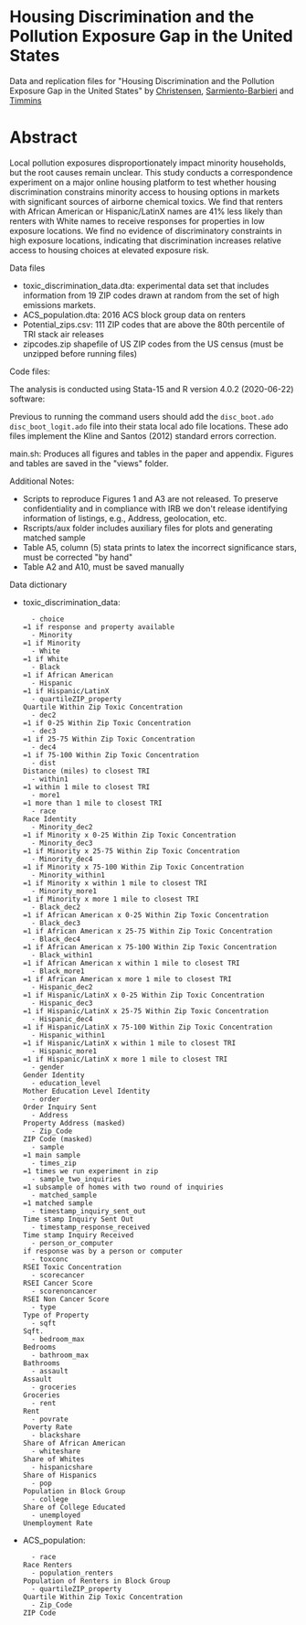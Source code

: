 # Housing Discrimination and the Pollution Exposure Gap in the United States

Data and replication files for "Housing Discrimination and the Pollution Exposure Gap in the United States" by  [Christensen](https://peter-christensen-pe55.squarespace.com/christensen),  [Sarmiento-Barbieri](https://ignaciomsarmiento.github.io/) and  [Timmins](https://sites.duke.edu/christophertimmins/)

# Abstract

Local pollution exposures disproportionately impact minority households, but the root causes remain unclear. This study conducts a correspondence experiment on a major online housing platform to test whether housing discrimination constrains minority access to housing options in markets with significant sources of airborne chemical toxics.  We find that renters with African American or Hispanic/LatinX names are 41% less likely than renters with White names to receive responses for properties in low exposure locations.  We find no evidence of discriminatory constraints in high exposure locations, indicating that discrimination increases relative access to housing choices at elevated exposure risk.  



Data files

- toxic_discrimination_data.dta: experimental data set that includes information from 19 ZIP codes drawn at random from the set of high emissions markets. 
- ACS_population.dta: 2016 ACS block group data on renters 
- Potential_zips.csv: 111 ZIP codes that are above the 80th percentile of TRI stack air releases
- zipcodes.zip shapefile of US ZIP codes from the US census (must be unzipped before running files)

Code files:

The analysis is conducted using Stata-15 and R version 4.0.2 (2020-06-22) software:

Previous to running the command users should add the `disc_boot.ado` `disc_boot_logit.ado` file into their  stata local ado file locations. These ado files implement the  Kline and Santos (2012) standard errors correction.

main.sh: Produces all figures and tables in the paper and appendix. Figures and tables are saved in the "views" folder. 

Additional Notes:

-  Scripts to reproduce Figures 1 and A3 are not released. To preserve confidentiality and in compliance with IRB we don't release identifying information of  listings, e.g., Address, geolocation, etc.
-  Rscripts/aux folder includes auxiliary files for plots and generating matched sample
-  Table A5, column (5) stata prints to latex the incorrect significance stars, must be corrected "by hand"
-  Table A2 and A10, must be saved manually


 
Data dictionary

- toxic_discrimination_data:

		- choice                                                                                         =1 if response and property available
		- Minority                                                                                                              =1 if Minority
		- White                                                                                                                    =1 if White
		- Black                                                                                                         =1 if African American
		- Hispanic                                                                                                       =1 if Hispanic/LatinX
		- quartileZIP_property                                                                         Quartile Within Zip Toxic Concentration
		- dec2                                                                                       =1 if 0-25 Within Zip Toxic Concentration
		- dec3                                                                                      =1 if 25-75 Within Zip Toxic Concentration
		- dec4                                                                                     =1 if 75-100 Within Zip Toxic Concentration
		- dist                                                                                                 Distance (miles) to closest TRI
		- within1                                                                                              =1 within 1 mile to closest TRI
		- more1                                                                                             =1 more than 1 mile to closest TRI
		- race                                                                                                                   Race Identity
		- Minority_dec2                                                                   =1 if Minority x 0-25 Within Zip Toxic Concentration
		- Minority_dec3                                                                  =1 if Minority x 25-75 Within Zip Toxic Concentration
		- Minority_dec4                                                                 =1 if Minority x 75-100 Within Zip Toxic Concentration
		- Minority_within1                                                                       =1 if Minority x within 1 mile to closest TRI
		- Minority_more1                                                                           =1 if Minority x more 1 mile to closest TRI
		- Black_dec2                                                              =1 if African American x 0-25 Within Zip Toxic Concentration
		- Black_dec3                                                             =1 if African American x 25-75 Within Zip Toxic Concentration
		- Black_dec4                                                            =1 if African American x 75-100 Within Zip Toxic Concentration
		- Black_within1                                                                  =1 if African American x within 1 mile to closest TRI
		- Black_more1                                                                      =1 if African American x more 1 mile to closest TRI
		- Hispanic_dec2                                                            =1 if Hispanic/LatinX x 0-25 Within Zip Toxic Concentration
		- Hispanic_dec3                                                           =1 if Hispanic/LatinX x 25-75 Within Zip Toxic Concentration
		- Hispanic_dec4                                                          =1 if Hispanic/LatinX x 75-100 Within Zip Toxic Concentration
		- Hispanic_within1                                                                =1 if Hispanic/LatinX x within 1 mile to closest TRI
		- Hispanic_more1                                                                    =1 if Hispanic/LatinX x more 1 mile to closest TRI
		- gender                                                                                                               Gender Identity
		- education_level                                                                                      Mother Education Level Identity
		- order                                                                                                             Order Inquiry Sent
		- Address                                                                                                    Property Address (masked)
		- Zip_Code                                                                                                           ZIP Code (masked)
		- sample                                                                                                                =1 main sample
		- times_zip                                                                                          =1 times we run experiment in zip
		- sample_two_inquiries                                                               =1 subsample of homes with two round of inquiries
		- matched_sample                                                                                                     =1 matched sample
		- timestamp_inquiry_sent_out                                                                               Time stamp Inquiry Sent Out
		- timestamp_response_received                                                                              Time stamp Inquiry Received
		- person_or_computer                                                                           if response was by a person or computer
		- toxconc                                                                                                     RSEI Toxic Concentration
		- scorecancer                                                                                                        RSEI Cancer Score
		- scorenoncancer                                                                                                 RSEI Non Cancer Score
		- type                                                                                                                Type of Property
		- sqft                                                                                                                           Sqft.
		- bedroom_max                                                                                                                 Bedrooms
		- bathroom_max                                                                                                               Bathrooms
		- assault                                                                                                                      Assault
		- groceries                                                                                                                  Groceries
		- rent                                                                                                                            Rent
		- povrate                                                                                                                 Poverty Rate
		- blackshare                                                                                                 Share of African American
		- whiteshare                                                                                                           Share of Whites
		- hispanicshare                                                                                                     Share of Hispanics
		- pop                                                                                                        Population in Block Group
		- college                                                                                                    Share of College Educated
		- unemployed                                                                                                         Unemployment Rate

- ACS_population:

		- race                                                                                                                    Race Renters
		- population_renters                                                                              Population of Renters in Block Group
		- quartileZIP_property                                                                         Quartile Within Zip Toxic Concentration
		- Zip_Code                                                                                                                    ZIP Code